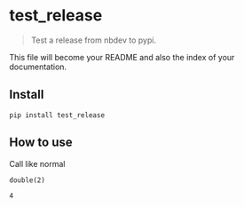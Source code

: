 # test_release
> Test a release from nbdev to pypi.


This file will become your README and also the index of your documentation.

## Install

`pip install test_release`

## How to use

Call like normal

```
double(2)
```




    4


